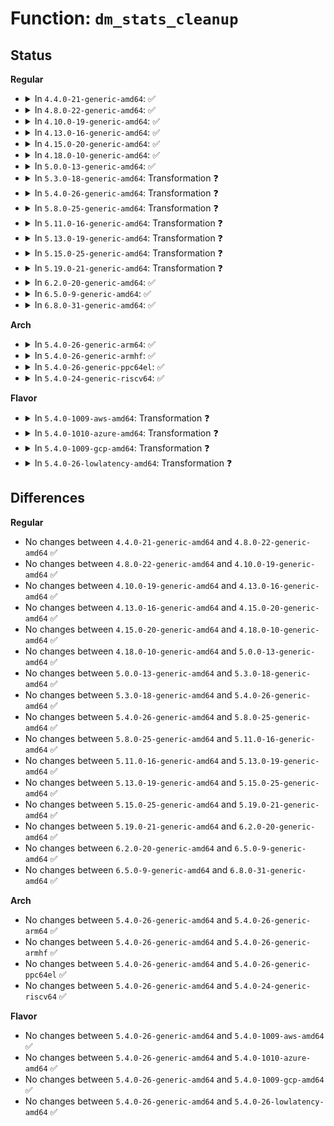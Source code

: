 # Function: <code>dm_stats_cleanup</code>

## Status
<b>Regular</b>
<ul>
<li>
<details>
<summary>In <code>4.4.0-21-generic-amd64</code>: ✅</summary>

```c
void dm_stats_cleanup(struct dm_stats * stats)
```

```json
{
  "name": "dm_stats_cleanup",
  "collision_type": "Unique Global",
  "inline_type": "No",
  "funcs": [
    {
      "addr": 18446744071585845728,
      "name": "dm_stats_cleanup",
      "external": true,
      "loc": "drivers/md/dm-stats.c:209",
      "file": "drivers/md/dm-stats.c",
      "inline": "seen, unknown",
      "caller_inline": [],
      "caller_func": [
        "drivers/md/dm.c:__dm_destroy"
      ]
    }
  ],
  "symbols": [
    {
      "addr": 18446744071585845728,
      "name": "dm_stats_cleanup",
      "section": ".text",
      "bind": "STB_GLOBAL",
      "size": 241
    }
  ]
}
```
</details>
</li>
<li>
<details>
<summary>In <code>4.8.0-22-generic-amd64</code>: ✅</summary>

```c
void dm_stats_cleanup(struct dm_stats * stats)
```

```json
{
  "name": "dm_stats_cleanup",
  "collision_type": "Unique Global",
  "inline_type": "No",
  "funcs": [
    {
      "addr": 18446744071586240352,
      "name": "dm_stats_cleanup",
      "external": true,
      "loc": "drivers/md/dm-stats.c:209",
      "file": "drivers/md/dm-stats.c",
      "inline": "seen, unknown",
      "caller_inline": [],
      "caller_func": [
        "drivers/md/dm.c:__dm_destroy"
      ]
    }
  ],
  "symbols": [
    {
      "addr": 18446744071586240352,
      "name": "dm_stats_cleanup",
      "section": ".text",
      "bind": "STB_GLOBAL",
      "size": 256
    }
  ]
}
```
</details>
</li>
<li>
<details>
<summary>In <code>4.10.0-19-generic-amd64</code>: ✅</summary>

```c
void dm_stats_cleanup(struct dm_stats * stats)
```

```json
{
  "name": "dm_stats_cleanup",
  "collision_type": "Unique Global",
  "inline_type": "No",
  "funcs": [
    {
      "addr": 18446744071586446368,
      "name": "dm_stats_cleanup",
      "external": true,
      "loc": "drivers/md/dm-stats.c:210",
      "file": "drivers/md/dm-stats.c",
      "inline": "seen, unknown",
      "caller_inline": [],
      "caller_func": [
        "drivers/md/dm.c:__dm_destroy"
      ]
    }
  ],
  "symbols": [
    {
      "addr": 18446744071586446368,
      "name": "dm_stats_cleanup",
      "section": ".text",
      "bind": "STB_GLOBAL",
      "size": 256
    }
  ]
}
```
</details>
</li>
<li>
<details>
<summary>In <code>4.13.0-16-generic-amd64</code>: ✅</summary>

```c
void dm_stats_cleanup(struct dm_stats * stats)
```

```json
{
  "name": "dm_stats_cleanup",
  "collision_type": "Unique Global",
  "inline_type": "No",
  "funcs": [
    {
      "addr": 18446744071586552272,
      "name": "dm_stats_cleanup",
      "external": true,
      "loc": "drivers/md/dm-stats.c:205",
      "file": "drivers/md/dm-stats.c",
      "inline": "seen, unknown",
      "caller_inline": [],
      "caller_func": [
        "drivers/md/dm.c:__dm_destroy"
      ]
    }
  ],
  "symbols": [
    {
      "addr": 18446744071586552272,
      "name": "dm_stats_cleanup",
      "section": ".text",
      "bind": "STB_GLOBAL",
      "size": 225
    }
  ]
}
```
</details>
</li>
<li>
<details>
<summary>In <code>4.15.0-20-generic-amd64</code>: ✅</summary>

```c
void dm_stats_cleanup(struct dm_stats * stats)
```

```json
{
  "name": "dm_stats_cleanup",
  "collision_type": "Unique Global",
  "inline_type": "No",
  "funcs": [
    {
      "addr": 18446744071587019792,
      "name": "dm_stats_cleanup",
      "external": true,
      "loc": "drivers/md/dm-stats.c:206",
      "file": "drivers/md/dm-stats.c",
      "inline": "seen, unknown",
      "caller_inline": [],
      "caller_func": [
        "drivers/md/dm.c:__dm_destroy"
      ]
    }
  ],
  "symbols": [
    {
      "addr": 18446744071587019792,
      "name": "dm_stats_cleanup",
      "section": ".text",
      "bind": "STB_GLOBAL",
      "size": 225
    }
  ]
}
```
</details>
</li>
<li>
<details>
<summary>In <code>4.18.0-10-generic-amd64</code>: ✅</summary>

```c
void dm_stats_cleanup(struct dm_stats * stats)
```

```json
{
  "name": "dm_stats_cleanup",
  "collision_type": "Unique Global",
  "inline_type": "No",
  "funcs": [
    {
      "addr": 18446744071587318240,
      "name": "dm_stats_cleanup",
      "external": true,
      "loc": "drivers/md/dm-stats.c:206",
      "file": "drivers/md/dm-stats.c",
      "inline": "seen, unknown",
      "caller_inline": [],
      "caller_func": [
        "drivers/md/dm.c:free_dev"
      ]
    }
  ],
  "symbols": [
    {
      "addr": 18446744071587318240,
      "name": "dm_stats_cleanup",
      "section": ".text",
      "bind": "STB_GLOBAL",
      "size": 253
    }
  ]
}
```
</details>
</li>
<li>
<details>
<summary>In <code>5.0.0-13-generic-amd64</code>: ✅</summary>

```c
void dm_stats_cleanup(struct dm_stats * stats)
```

```json
{
  "name": "dm_stats_cleanup",
  "collision_type": "Unique Global",
  "inline_type": "No",
  "funcs": [
    {
      "addr": 18446744071587498496,
      "name": "dm_stats_cleanup",
      "external": true,
      "loc": "drivers/md/dm-stats.c:206",
      "file": "drivers/md/dm-stats.c",
      "inline": "seen, unknown",
      "caller_inline": [],
      "caller_func": [
        "drivers/md/dm.c:free_dev"
      ]
    }
  ],
  "symbols": [
    {
      "addr": 18446744071587498496,
      "name": "dm_stats_cleanup",
      "section": ".text",
      "bind": "STB_GLOBAL",
      "size": 253
    }
  ]
}
```
</details>
</li>
<li>
<details>
<summary>In <code>5.3.0-18-generic-amd64</code>: Transformation ❓</summary>

```c
void dm_stats_cleanup(struct dm_stats * stats)
```

```json
{
  "name": "dm_stats_cleanup",
  "collision_type": "Unique Global",
  "inline_type": "No",
  "funcs": [
    {
      "addr": 0,
      "name": "dm_stats_cleanup",
      "external": true,
      "loc": "drivers/md/dm-stats.c:206",
      "file": "drivers/md/dm-stats.c",
      "inline": "seen, unknown",
      "caller_inline": [],
      "caller_func": [
        "drivers/md/dm.c:free_dev"
      ]
    }
  ],
  "symbols": [
    {
      "addr": 18446744071587776179,
      "name": "dm_stats_cleanup.cold",
      "section": ".text",
      "bind": "STB_LOCAL",
      "size": 84
    },
    {
      "addr": 18446744071587773552,
      "name": "dm_stats_cleanup",
      "section": ".text",
      "bind": "STB_GLOBAL",
      "size": 192
    }
  ]
}
```
</details>
</li>
<li>
<details>
<summary>In <code>5.4.0-26-generic-amd64</code>: Transformation ❓</summary>

```c
void dm_stats_cleanup(struct dm_stats * stats)
```

```json
{
  "name": "dm_stats_cleanup",
  "collision_type": "Unique Global",
  "inline_type": "No",
  "funcs": [
    {
      "addr": 0,
      "name": "dm_stats_cleanup",
      "external": true,
      "loc": "drivers/md/dm-stats.c:206",
      "file": "drivers/md/dm-stats.c",
      "inline": "seen, unknown",
      "caller_inline": [],
      "caller_func": [
        "drivers/md/dm.c:free_dev"
      ]
    }
  ],
  "symbols": [
    {
      "addr": 18446744071587980732,
      "name": "dm_stats_cleanup.cold",
      "section": ".text",
      "bind": "STB_LOCAL",
      "size": 64
    },
    {
      "addr": 18446744071587978128,
      "name": "dm_stats_cleanup",
      "section": ".text",
      "bind": "STB_GLOBAL",
      "size": 192
    }
  ]
}
```
</details>
</li>
<li>
<details>
<summary>In <code>5.8.0-25-generic-amd64</code>: Transformation ❓</summary>

```c
void dm_stats_cleanup(struct dm_stats * stats)
```

```json
{
  "name": "dm_stats_cleanup",
  "collision_type": "Unique Global",
  "inline_type": "No",
  "funcs": [
    {
      "addr": 0,
      "name": "dm_stats_cleanup",
      "external": true,
      "loc": "drivers/md/dm-stats.c:206",
      "file": "drivers/md/dm-stats.c",
      "inline": "seen, unknown",
      "caller_inline": [],
      "caller_func": [
        "drivers/md/dm.c:free_dev"
      ]
    }
  ],
  "symbols": [
    {
      "addr": 18446744071588835068,
      "name": "dm_stats_cleanup.cold",
      "section": ".text",
      "bind": "STB_LOCAL",
      "size": 50
    },
    {
      "addr": 18446744071588833472,
      "name": "dm_stats_cleanup",
      "section": ".text",
      "bind": "STB_GLOBAL",
      "size": 177
    }
  ]
}
```
</details>
</li>
<li>
<details>
<summary>In <code>5.11.0-16-generic-amd64</code>: Transformation ❓</summary>

```c
void dm_stats_cleanup(struct dm_stats * stats)
```

```json
{
  "name": "dm_stats_cleanup",
  "collision_type": "Unique Global",
  "inline_type": "No",
  "funcs": [
    {
      "addr": 0,
      "name": "dm_stats_cleanup",
      "external": true,
      "loc": "drivers/md/dm-stats.c:206",
      "file": "drivers/md/dm-stats.c",
      "inline": "seen, unknown",
      "caller_inline": [],
      "caller_func": [
        "drivers/md/dm.c:free_dev"
      ]
    }
  ],
  "symbols": [
    {
      "addr": 18446744071591593607,
      "name": "dm_stats_cleanup.cold",
      "section": ".text",
      "bind": "STB_LOCAL",
      "size": 50
    },
    {
      "addr": 18446744071588849920,
      "name": "dm_stats_cleanup",
      "section": ".text",
      "bind": "STB_GLOBAL",
      "size": 177
    }
  ]
}
```
</details>
</li>
<li>
<details>
<summary>In <code>5.13.0-19-generic-amd64</code>: Transformation ❓</summary>

```c
void dm_stats_cleanup(struct dm_stats * stats)
```

```json
{
  "name": "dm_stats_cleanup",
  "collision_type": "Unique Global",
  "inline_type": "No",
  "funcs": [
    {
      "addr": 0,
      "name": "dm_stats_cleanup",
      "external": true,
      "loc": "drivers/md/dm-stats.c:206",
      "file": "drivers/md/dm-stats.c",
      "inline": "seen, unknown",
      "caller_inline": [],
      "caller_func": [
        "drivers/md/dm.c:free_dev"
      ]
    }
  ],
  "symbols": [
    {
      "addr": 18446744071591536742,
      "name": "dm_stats_cleanup.cold",
      "section": ".text",
      "bind": "STB_LOCAL",
      "size": 50
    },
    {
      "addr": 18446744071588736688,
      "name": "dm_stats_cleanup",
      "section": ".text",
      "bind": "STB_GLOBAL",
      "size": 177
    }
  ]
}
```
</details>
</li>
<li>
<details>
<summary>In <code>5.15.0-25-generic-amd64</code>: Transformation ❓</summary>

```c
void dm_stats_cleanup(struct dm_stats * stats)
```

```json
{
  "name": "dm_stats_cleanup",
  "collision_type": "Unique Global",
  "inline_type": "No",
  "funcs": [
    {
      "addr": 0,
      "name": "dm_stats_cleanup",
      "external": true,
      "loc": "drivers/md/dm-stats.c:206",
      "file": "drivers/md/dm-stats.c",
      "inline": "seen, unknown",
      "caller_inline": [],
      "caller_func": [
        "drivers/md/dm.c:__dm_destroy"
      ]
    }
  ],
  "symbols": [
    {
      "addr": 18446744071592650594,
      "name": "dm_stats_cleanup.cold",
      "section": ".text",
      "bind": "STB_LOCAL",
      "size": 50
    },
    {
      "addr": 18446744071589427152,
      "name": "dm_stats_cleanup",
      "section": ".text",
      "bind": "STB_GLOBAL",
      "size": 177
    }
  ]
}
```
</details>
</li>
<li>
<details>
<summary>In <code>5.19.0-21-generic-amd64</code>: Transformation ❓</summary>

```c
void dm_stats_cleanup(struct dm_stats * stats)
```

```json
{
  "name": "dm_stats_cleanup",
  "collision_type": "Unique Global",
  "inline_type": "No",
  "funcs": [
    {
      "addr": 0,
      "name": "dm_stats_cleanup",
      "external": true,
      "loc": "drivers/md/dm-stats.c:207",
      "file": "drivers/md/dm-stats.c",
      "inline": "seen, unknown",
      "caller_inline": [],
      "caller_func": [
        "drivers/md/dm.c:__dm_destroy"
      ]
    }
  ],
  "symbols": [
    {
      "addr": 18446744071594535278,
      "name": "dm_stats_cleanup.cold",
      "section": ".text",
      "bind": "STB_LOCAL",
      "size": 43
    },
    {
      "addr": 18446744071590905248,
      "name": "dm_stats_cleanup",
      "section": ".text",
      "bind": "STB_GLOBAL",
      "size": 207
    }
  ]
}
```
</details>
</li>
<li>
<details>
<summary>In <code>6.2.0-20-generic-amd64</code>: ✅</summary>

```c
void dm_stats_cleanup(struct dm_stats * stats)
```

```json
{
  "name": "dm_stats_cleanup",
  "collision_type": "Unique Global",
  "inline_type": "No",
  "funcs": [
    {
      "addr": 18446744071592601616,
      "name": "dm_stats_cleanup",
      "external": true,
      "loc": "drivers/md/dm-stats.c:207",
      "file": "drivers/md/dm-stats.c",
      "inline": "seen, unknown",
      "caller_inline": [],
      "caller_func": [
        "drivers/md/dm.c:__dm_destroy"
      ]
    }
  ],
  "symbols": [
    {
      "addr": 18446744071592601616,
      "name": "dm_stats_cleanup",
      "section": ".text",
      "bind": "STB_GLOBAL",
      "size": 242
    }
  ]
}
```
</details>
</li>
<li>
<details>
<summary>In <code>6.5.0-9-generic-amd64</code>: ✅</summary>

```c
void dm_stats_cleanup(struct dm_stats * stats)
```

```json
{
  "name": "dm_stats_cleanup",
  "collision_type": "Unique Global",
  "inline_type": "No",
  "funcs": [
    {
      "addr": 18446744071593032192,
      "name": "dm_stats_cleanup",
      "external": true,
      "loc": "drivers/md/dm-stats.c:212",
      "file": "drivers/md/dm-stats.c",
      "inline": "seen, unknown",
      "caller_inline": [],
      "caller_func": [
        "drivers/md/dm.c:__dm_destroy"
      ]
    }
  ],
  "symbols": [
    {
      "addr": 18446744071593032192,
      "name": "dm_stats_cleanup",
      "section": ".text",
      "bind": "STB_GLOBAL",
      "size": 242
    }
  ]
}
```
</details>
</li>
<li>
<details>
<summary>In <code>6.8.0-31-generic-amd64</code>: ✅</summary>

```c
void dm_stats_cleanup(struct dm_stats * stats)
```

```json
{
  "name": "dm_stats_cleanup",
  "collision_type": "Unique Global",
  "inline_type": "No",
  "funcs": [
    {
      "addr": 18446744071593783568,
      "name": "dm_stats_cleanup",
      "external": true,
      "loc": "drivers/md/dm-stats.c:215",
      "file": "drivers/md/dm-stats.c",
      "inline": "seen, unknown",
      "caller_inline": [],
      "caller_func": [
        "drivers/md/dm.c:__dm_destroy"
      ]
    }
  ],
  "symbols": [
    {
      "addr": 18446744071593783568,
      "name": "dm_stats_cleanup",
      "section": ".text",
      "bind": "STB_GLOBAL",
      "size": 242
    }
  ]
}
```
</details>
</li>
</ul>
<b>Arch</b>
<ul>
<li>
<details>
<summary>In <code>5.4.0-26-generic-arm64</code>: ✅</summary>

```c
void dm_stats_cleanup(struct dm_stats * stats)
```

```json
{
  "name": "dm_stats_cleanup",
  "collision_type": "Unique Global",
  "inline_type": "No",
  "funcs": [
    {
      "addr": 18446603336501222024,
      "name": "dm_stats_cleanup",
      "external": true,
      "loc": "drivers/md/dm-stats.c:206",
      "file": "drivers/md/dm-stats.c",
      "inline": "seen, unknown",
      "caller_inline": [],
      "caller_func": [
        "drivers/md/dm.c:free_dev"
      ]
    }
  ],
  "symbols": [
    {
      "addr": 18446603336501222024,
      "name": "dm_stats_cleanup",
      "section": ".text",
      "bind": "STB_GLOBAL",
      "size": 260
    }
  ]
}
```
</details>
</li>
<li>
<details>
<summary>In <code>5.4.0-26-generic-armhf</code>: ✅</summary>

```c
void dm_stats_cleanup(struct dm_stats * stats)
```

```json
{
  "name": "dm_stats_cleanup",
  "collision_type": "Unique Global",
  "inline_type": "No",
  "funcs": [
    {
      "addr": 3233725524,
      "name": "dm_stats_cleanup",
      "external": true,
      "loc": "drivers/md/dm-stats.c:206",
      "file": "drivers/md/dm-stats.c",
      "inline": "seen, unknown",
      "caller_inline": [],
      "caller_func": [
        "drivers/md/dm.c:free_dev"
      ]
    }
  ],
  "symbols": [
    {
      "addr": 3233725524,
      "name": "dm_stats_cleanup",
      "section": ".text",
      "bind": "STB_GLOBAL",
      "size": 268
    }
  ]
}
```
</details>
</li>
<li>
<details>
<summary>In <code>5.4.0-26-generic-ppc64el</code>: ✅</summary>

```c
void dm_stats_cleanup(struct dm_stats * stats)
```

```json
{
  "name": "dm_stats_cleanup",
  "collision_type": "Unique Global",
  "inline_type": "No",
  "funcs": [
    {
      "addr": 13835058055294748064,
      "name": "dm_stats_cleanup",
      "external": true,
      "loc": "drivers/md/dm-stats.c:206",
      "file": "drivers/md/dm-stats.c",
      "inline": "seen, unknown",
      "caller_inline": [],
      "caller_func": [
        "drivers/md/dm.c:free_dev"
      ]
    }
  ],
  "symbols": [
    {
      "addr": 13835058055294748064,
      "name": "dm_stats_cleanup",
      "section": ".text",
      "bind": "STB_GLOBAL",
      "size": 364
    }
  ]
}
```
</details>
</li>
<li>
<details>
<summary>In <code>5.4.0-24-generic-riscv64</code>: ✅</summary>

```c
void dm_stats_cleanup(struct dm_stats * stats)
```

```json
{
  "name": "dm_stats_cleanup",
  "collision_type": "Unique Global",
  "inline_type": "No",
  "funcs": [
    {
      "addr": 18446743936277916690,
      "name": "dm_stats_cleanup",
      "external": true,
      "loc": "drivers/md/dm-stats.c:206",
      "file": "drivers/md/dm-stats.c",
      "inline": "seen, unknown",
      "caller_inline": [],
      "caller_func": [
        "drivers/md/dm.c:free_dev"
      ]
    }
  ],
  "symbols": [
    {
      "addr": 18446743936277916690,
      "name": "dm_stats_cleanup",
      "section": ".text",
      "bind": "STB_GLOBAL",
      "size": 238
    }
  ]
}
```
</details>
</li>
</ul>
<b>Flavor</b>
<ul>
<li>
<details>
<summary>In <code>5.4.0-1009-aws-amd64</code>: Transformation ❓</summary>

```c
void dm_stats_cleanup(struct dm_stats * stats)
```

```json
{
  "name": "dm_stats_cleanup",
  "collision_type": "Unique Global",
  "inline_type": "No",
  "funcs": [
    {
      "addr": 0,
      "name": "dm_stats_cleanup",
      "external": true,
      "loc": "drivers/md/dm-stats.c:206",
      "file": "drivers/md/dm-stats.c",
      "inline": "seen, unknown",
      "caller_inline": [],
      "caller_func": [
        "drivers/md/dm.c:free_dev"
      ]
    }
  ],
  "symbols": [
    {
      "addr": 18446744071587611708,
      "name": "dm_stats_cleanup.cold",
      "section": ".text",
      "bind": "STB_LOCAL",
      "size": 64
    },
    {
      "addr": 18446744071587609104,
      "name": "dm_stats_cleanup",
      "section": ".text",
      "bind": "STB_GLOBAL",
      "size": 192
    }
  ]
}
```
</details>
</li>
<li>
<details>
<summary>In <code>5.4.0-1010-azure-amd64</code>: Transformation ❓</summary>

```c
void dm_stats_cleanup(struct dm_stats * stats)
```

```json
{
  "name": "dm_stats_cleanup",
  "collision_type": "Unique Global",
  "inline_type": "No",
  "funcs": [
    {
      "addr": 0,
      "name": "dm_stats_cleanup",
      "external": true,
      "loc": "drivers/md/dm-stats.c:206",
      "file": "drivers/md/dm-stats.c",
      "inline": "seen, unknown",
      "caller_inline": [],
      "caller_func": [
        "drivers/md/dm.c:free_dev"
      ]
    }
  ],
  "symbols": [
    {
      "addr": 18446744071587379724,
      "name": "dm_stats_cleanup.cold",
      "section": ".text",
      "bind": "STB_LOCAL",
      "size": 64
    },
    {
      "addr": 18446744071587377120,
      "name": "dm_stats_cleanup",
      "section": ".text",
      "bind": "STB_GLOBAL",
      "size": 192
    }
  ]
}
```
</details>
</li>
<li>
<details>
<summary>In <code>5.4.0-1009-gcp-amd64</code>: Transformation ❓</summary>

```c
void dm_stats_cleanup(struct dm_stats * stats)
```

```json
{
  "name": "dm_stats_cleanup",
  "collision_type": "Unique Global",
  "inline_type": "No",
  "funcs": [
    {
      "addr": 0,
      "name": "dm_stats_cleanup",
      "external": true,
      "loc": "drivers/md/dm-stats.c:206",
      "file": "drivers/md/dm-stats.c",
      "inline": "seen, unknown",
      "caller_inline": [],
      "caller_func": [
        "drivers/md/dm.c:free_dev"
      ]
    }
  ],
  "symbols": [
    {
      "addr": 18446744071587936876,
      "name": "dm_stats_cleanup.cold",
      "section": ".text",
      "bind": "STB_LOCAL",
      "size": 64
    },
    {
      "addr": 18446744071587934272,
      "name": "dm_stats_cleanup",
      "section": ".text",
      "bind": "STB_GLOBAL",
      "size": 192
    }
  ]
}
```
</details>
</li>
<li>
<details>
<summary>In <code>5.4.0-26-lowlatency-amd64</code>: Transformation ❓</summary>

```c
void dm_stats_cleanup(struct dm_stats * stats)
```

```json
{
  "name": "dm_stats_cleanup",
  "collision_type": "Unique Global",
  "inline_type": "No",
  "funcs": [
    {
      "addr": 0,
      "name": "dm_stats_cleanup",
      "external": true,
      "loc": "drivers/md/dm-stats.c:206",
      "file": "drivers/md/dm-stats.c",
      "inline": "seen, unknown",
      "caller_inline": [],
      "caller_func": [
        "drivers/md/dm.c:free_dev"
      ]
    }
  ],
  "symbols": [
    {
      "addr": 18446744071588052140,
      "name": "dm_stats_cleanup.cold",
      "section": ".text",
      "bind": "STB_LOCAL",
      "size": 64
    },
    {
      "addr": 18446744071588049488,
      "name": "dm_stats_cleanup",
      "section": ".text",
      "bind": "STB_GLOBAL",
      "size": 192
    }
  ]
}
```
</details>
</li>
</ul>

## Differences
<b>Regular</b>
<ul>
<li>
No changes between <code>4.4.0-21-generic-amd64</code> and <code>4.8.0-22-generic-amd64</code> ✅
</li>
<li>
No changes between <code>4.8.0-22-generic-amd64</code> and <code>4.10.0-19-generic-amd64</code> ✅
</li>
<li>
No changes between <code>4.10.0-19-generic-amd64</code> and <code>4.13.0-16-generic-amd64</code> ✅
</li>
<li>
No changes between <code>4.13.0-16-generic-amd64</code> and <code>4.15.0-20-generic-amd64</code> ✅
</li>
<li>
No changes between <code>4.15.0-20-generic-amd64</code> and <code>4.18.0-10-generic-amd64</code> ✅
</li>
<li>
No changes between <code>4.18.0-10-generic-amd64</code> and <code>5.0.0-13-generic-amd64</code> ✅
</li>
<li>
No changes between <code>5.0.0-13-generic-amd64</code> and <code>5.3.0-18-generic-amd64</code> ✅
</li>
<li>
No changes between <code>5.3.0-18-generic-amd64</code> and <code>5.4.0-26-generic-amd64</code> ✅
</li>
<li>
No changes between <code>5.4.0-26-generic-amd64</code> and <code>5.8.0-25-generic-amd64</code> ✅
</li>
<li>
No changes between <code>5.8.0-25-generic-amd64</code> and <code>5.11.0-16-generic-amd64</code> ✅
</li>
<li>
No changes between <code>5.11.0-16-generic-amd64</code> and <code>5.13.0-19-generic-amd64</code> ✅
</li>
<li>
No changes between <code>5.13.0-19-generic-amd64</code> and <code>5.15.0-25-generic-amd64</code> ✅
</li>
<li>
No changes between <code>5.15.0-25-generic-amd64</code> and <code>5.19.0-21-generic-amd64</code> ✅
</li>
<li>
No changes between <code>5.19.0-21-generic-amd64</code> and <code>6.2.0-20-generic-amd64</code> ✅
</li>
<li>
No changes between <code>6.2.0-20-generic-amd64</code> and <code>6.5.0-9-generic-amd64</code> ✅
</li>
<li>
No changes between <code>6.5.0-9-generic-amd64</code> and <code>6.8.0-31-generic-amd64</code> ✅
</li>
</ul>
<b>Arch</b>
<ul>
<li>
No changes between <code>5.4.0-26-generic-amd64</code> and <code>5.4.0-26-generic-arm64</code> ✅
</li>
<li>
No changes between <code>5.4.0-26-generic-amd64</code> and <code>5.4.0-26-generic-armhf</code> ✅
</li>
<li>
No changes between <code>5.4.0-26-generic-amd64</code> and <code>5.4.0-26-generic-ppc64el</code> ✅
</li>
<li>
No changes between <code>5.4.0-26-generic-amd64</code> and <code>5.4.0-24-generic-riscv64</code> ✅
</li>
</ul>
<b>Flavor</b>
<ul>
<li>
No changes between <code>5.4.0-26-generic-amd64</code> and <code>5.4.0-1009-aws-amd64</code> ✅
</li>
<li>
No changes between <code>5.4.0-26-generic-amd64</code> and <code>5.4.0-1010-azure-amd64</code> ✅
</li>
<li>
No changes between <code>5.4.0-26-generic-amd64</code> and <code>5.4.0-1009-gcp-amd64</code> ✅
</li>
<li>
No changes between <code>5.4.0-26-generic-amd64</code> and <code>5.4.0-26-lowlatency-amd64</code> ✅
</li>
</ul>
